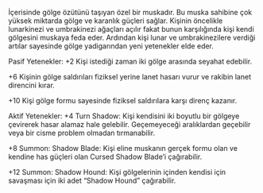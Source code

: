 İçerisinde gölge özütünü taşıyan özel bir muskadır. Bu muska sahibine çok yüksek miktarda gölge ve karanlık güçleri sağlar. Kişinin öncelikle lunarkinezi ve umbrakinezi ağaçları açılır fakat bunun karşılığında kişi kendi gölgesini muskaya feda eder. Ardından kişi lunar ve umbrakinezilere verdiği artılar sayesinde gölge yadigarından yeni yetenekler elde eder.

Pasif Yetenekler:
+2 Kişi istediği zaman iki gölge arasında seyahat edebilir. 

+6 Kişinin gölge saldırıları fiziksel yerine lanet hasarı vurur ve rakibin lanet direncini kırar. 

+10 Kişi gölge formu sayesinde fiziksel saldırılara karşı direnç kazanır.


Aktif Yetenekler:
+4 Turn Shadow: Kişi kendisini iki boyutlu bir gölgeye çevirerek hasar alamaz hale gelebilir. Geçemeyeceği aralıklardan geçebilir veya bir cisme problem olmadan tırmanabilir. 

+8 Summon: Shadow Blade: Kişi eline muskanın gerçek formu olan ve kendine has güçleri olan Cursed Shadow Blade’i çağırabilir. 

+12 Summon: Shadow Hound: Kişi gölgelerinin içinden kendisi için savaşması için iki adet “Shadow Hound” çağırabilir.